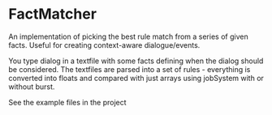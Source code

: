 # FactMatcher
An implementation of picking the best rule match from a series of given facts. Useful for creating context-aware dialogue/events. 

You type dialog in a textfile with some facts defining when the dialog should be considered.
The textfiles are parsed into a set of rules - everything is converted into floats and compared with just arrays using jobSystem with or without burst.

See the example files in the project


